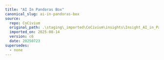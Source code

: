 ```yaml
---
title: "AI In Pandoras Box"
canonical_slug: ai-in-pandoras-box
source:
  repo: CoCivium
  original_path: .\staging\_imported\CoCivium\insights\Insight_AI_in_Pandoras_Box_c6_20250723.md
  imported_on: 2025-08-14
  version: c6
  date: 20250723
supersedes:
  - none
---
```






